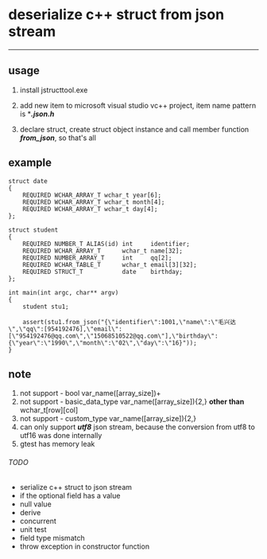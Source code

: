 # deserialize c++ struct from json stream
---
## usage
1. install jstructtool.exe

2. add new item to microsoft visual studio vc++ project, item name pattern is ****.json.h***

3. declare struct, create struct object instance and call member function ***from_json***, so that's all

## example
```
struct date
{
    REQUIRED WCHAR_ARRAY_T wchar_t year[6];
    REQUIRED WCHAR_ARRAY_T wchar_t month[4];
    REQUIRED WCHAR_ARRAY_T wchar_t day[4];
};

struct student
{
    REQUIRED NUMBER_T ALIAS(id) int     identifier;
    REQUIRED WCHAR_ARRAY_T      wchar_t name[32];
    REQUIRED NUMBER_ARRAY_T     int     qq[2];
    REQUIRED WCHAR_TABLE_T      wchar_t email[3][32];
    REQUIRED STRUCT_T           date    birthday;
};

int main(int argc, char** argv)
{
	student stu1;

	assert(stu1.from_json("{\"identifier\":1001,\"name\":\"毛兴达\",\"qq\":[954192476],\"email\":[\"954192476@qq.com\",\"15068510522@qq.com\"],\"birthday\":{\"year\":\"1990\",\"month\":\"02\",\"day\":\"16}"));
}
```

## note
1. not support - bool var_name([array_size])+
2. not support - basic_data_type var_name([array_size]){2,} **other than** wchar_t[row][col]
3. not support - custom_type var_name([array_size]){2,}
4. can only support ***utf8*** json stream, because the conversion from utf8 to utf16 was done internally
5. gtest has memory leak

###### TODO
* serialize c++ struct to json stream
* if the optional field has a value
* null value
* derive
* concurrent
* unit test
* field type mismatch
* throw exception in constructor function
